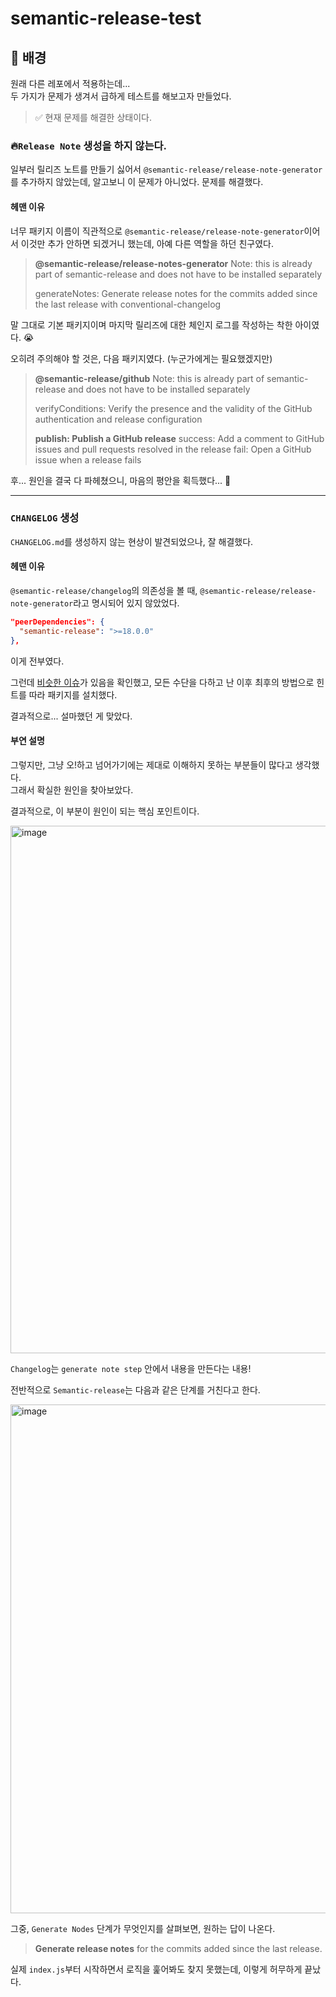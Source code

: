 # semantic-release-test

## 🚀 배경

원래 다른 레포에서 적용하는데...  
두 가지가 문제가 생겨서 급하게 테스트를 해보고자 만들었다.

> ✅ 현재 문제를 해결한 상태이다.

### 🔥`Release Note` 생성을 하지 않는다.

일부러 릴리즈 노트를 만들기 싫어서 `@semantic-release/release-note-generator`를 추가하지 않았는데, 알고보니 이 문제가 아니었다. 문제를 해결했다.

#### 헤맨 이유

너무 패키지 이름이 직관적으로 `@semantic-release/release-note-generator`이어서 이것만 추가 안하면 되겠거니 했는데, 아예 다른 역할을 하던 친구였다.

> **@semantic-release/release-notes-generator**
> Note: this is already part of semantic-release and does not have to be installed separately
> 
> generateNotes: Generate release notes for the commits added since the last release with conventional-changelog

말 그대로 기본 패키지이며 마지막 릴리즈에 대한 체인지 로그를 작성하는 착한 아이였다. 😭

오히려 주의해야 할 것은, 다음 패키지였다. (누군가에게는 필요했겠지만)

> **@semantic-release/github**
> Note: this is already part of semantic-release and does not have to be installed separately
>
> verifyConditions: Verify the presence and the validity of the GitHub authentication and release configuration
>
> **publish: Publish a GitHub release**
> success: Add a comment to GitHub issues and pull requests resolved in the release
> fail: Open a GitHub issue when a release fails

후... 원인을 결국 다 파헤쳤으니, 마음의 평안을 획득했다... 💊

---

### `CHANGELOG` 생성

`CHANGELOG.md`를 생성하지 않는 현상이 발견되었으나, 잘 해결했다.

#### 헤맨 이유

`@semantic-release/changelog`의 의존성을 볼 때, `@semantic-release/release-note-generator`라고 명시되어 있지 않았었다.

```json
"peerDependencies": {
  "semantic-release": ">=18.0.0"
},
```

이게 전부였다.

그런데 [비슷한 이슈](https://github.com/semantic-release/changelog/issues/127)가 있음을 확인했고, 모든 수단을 다하고 난 이후 최후의 방법으로 힌트를 따라 패키지를 설치했다.

결과적으로... 설마했던 게 맞았다.

#### 부연 설명

그렇지만, 그냥 오!하고 넘어가기에는 제대로 이해하지 못하는 부분들이 많다고 생각했다.  
그래서 확실한 원인을 찾아보았다.

결과적으로, 이 부분이 원인이 되는 핵심 포인트이다.

<img width="844" alt="image" src="https://user-images.githubusercontent.com/78713176/205278847-6cfc9db1-4f39-44ef-a054-b150c3d2e8b2.png">

`Changelog`는 `generate note step` 안에서 내용을 만든다는 내용!

전반적으로 `Semantic-release`는 다음과 같은 단계를 거친다고 한다.

<img width="814" alt="image" src="https://user-images.githubusercontent.com/78713176/205279748-11b1d666-c8ea-4e6e-9c0d-63a90d4c6346.png">

그중, `Generate Nodes` 단계가 무엇인지를 살펴보면, 원하는 답이 나온다.

> **Generate release notes** for the commits added since the last release.

실제 `index.js`부터 시작하면서 로직을 훑어봐도 찾지 못했는데, 이렇게 허무하게 끝났다.
